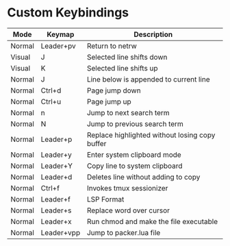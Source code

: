 # Custom Keybindings

| **Mode** | **Keymap** | **Description**                                |
|----------|------------|------------------------------------------------|
| Normal   | Leader+pv  | Return to netrw                                |
| Visual   | J          | Selected line shifts down                      |
| Visual   | K          | Selected line shifts up                        |
| Normal   | J          | Line below is appended to current line         |
| Normal   | Ctrl+d     | Page jump down                                 |
| Normal   | Ctrl+u     | Page jump up                                   |
| Normal   | n          | Jump to next search term                       |
| Normal   | N          | Jump to previous search term                   |
| Normal   | Leader+p   | Replace highlighted without losing copy buffer |
| Normal   | Leader+y   | Enter system clipboard mode                    |
| Normal   | Leader+Y   | Copy line to system clipboard                  |
| Normal   | Leader+d   | Deletes line without adding to copy            |
| Normal   | Ctrl+f     | Invokes tmux sessionizer                       |
| Normal   | Leader+f   | LSP Format                                     |
| Normal   | Leader+s   | Replace word over cursor                       |
| Normal   | Leader+x   | Run chmod and make the file executable         |
| Normal   | Leader+vpp | Jump to packer.lua file                        |

